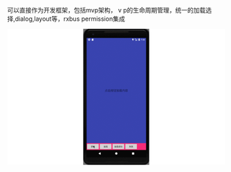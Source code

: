 可以直接作为开发框架，包括mvp架构， v p的生命周期管理，统一的加载选择,dialog,layout等，rxbus permission集成

![image](https://github.com/xwbbwx110/xMvp/blob/master/xmvpd.gif)
